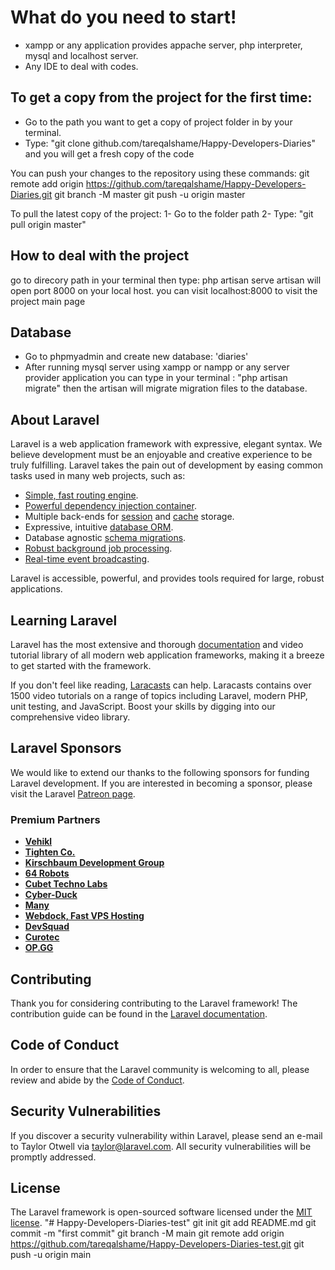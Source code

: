 # What do you need to start!
- xampp or any application provides appache server, php interpreter, mysql and localhost server.
- Any IDE to deal with codes.


## To get a copy from the project for the first time:
- Go to the path you want to get a copy of project folder in by your terminal.
- Type: "git clone github.com/tareqalshame/Happy-Developers-Diaries" and you will get a fresh copy of the code

You can push your changes to the repository using these commands:
git remote add origin https://github.com/tareqalshame/Happy-Developers-Diaries.git
git branch -M master
git push -u origin master


To pull the latest copy of the project:
1- Go to the folder path 
2- Type: "git pull origin master"


## How to deal with the project
go to direcory path in your terminal then type:
php artisan serve
artisan will open port 8000 on your local host. you can visit localhost:8000 to visit the project main page

## Database
- Go to phpmyadmin and create new database: 'diaries'
- After running mysql server using xampp or  nampp or any server provider application you can type in your terminal : "php artisan migrate" then the artisan will migrate migration files to the database.



## About Laravel

Laravel is a web application framework with expressive, elegant syntax. We believe development must be an enjoyable and creative experience to be truly fulfilling. Laravel takes the pain out of development by easing common tasks used in many web projects, such as:

- [Simple, fast routing engine](https://laravel.com/docs/routing).
- [Powerful dependency injection container](https://laravel.com/docs/container).
- Multiple back-ends for [session](https://laravel.com/docs/session) and [cache](https://laravel.com/docs/cache) storage.
- Expressive, intuitive [database ORM](https://laravel.com/docs/eloquent).
- Database agnostic [schema migrations](https://laravel.com/docs/migrations).
- [Robust background job processing](https://laravel.com/docs/queues).
- [Real-time event broadcasting](https://laravel.com/docs/broadcasting).

Laravel is accessible, powerful, and provides tools required for large, robust applications.

## Learning Laravel

Laravel has the most extensive and thorough [documentation](https://laravel.com/docs) and video tutorial library of all modern web application frameworks, making it a breeze to get started with the framework.

If you don't feel like reading, [Laracasts](https://laracasts.com) can help. Laracasts contains over 1500 video tutorials on a range of topics including Laravel, modern PHP, unit testing, and JavaScript. Boost your skills by digging into our comprehensive video library.

## Laravel Sponsors

We would like to extend our thanks to the following sponsors for funding Laravel development. If you are interested in becoming a sponsor, please visit the Laravel [Patreon page](https://patreon.com/taylorotwell).

### Premium Partners

- **[Vehikl](https://vehikl.com/)**
- **[Tighten Co.](https://tighten.co)**
- **[Kirschbaum Development Group](https://kirschbaumdevelopment.com)**
- **[64 Robots](https://64robots.com)**
- **[Cubet Techno Labs](https://cubettech.com)**
- **[Cyber-Duck](https://cyber-duck.co.uk)**
- **[Many](https://www.many.co.uk)**
- **[Webdock, Fast VPS Hosting](https://www.webdock.io/en)**
- **[DevSquad](https://devsquad.com)**
- **[Curotec](https://www.curotec.com/)**
- **[OP.GG](https://op.gg)**

## Contributing

Thank you for considering contributing to the Laravel framework! The contribution guide can be found in the [Laravel documentation](https://laravel.com/docs/contributions).

## Code of Conduct

In order to ensure that the Laravel community is welcoming to all, please review and abide by the [Code of Conduct](https://laravel.com/docs/contributions#code-of-conduct).

## Security Vulnerabilities

If you discover a security vulnerability within Laravel, please send an e-mail to Taylor Otwell via [taylor@laravel.com](mailto:taylor@laravel.com). All security vulnerabilities will be promptly addressed.

## License

The Laravel framework is open-sourced software licensed under the [MIT license](https://opensource.org/licenses/MIT).
"# Happy-Developers-Diaries-test"  git init git add README.md git commit -m "first commit" git branch -M main git remote add origin https://github.com/tareqalshame/Happy-Developers-Diaries-test.git git push -u origin main
